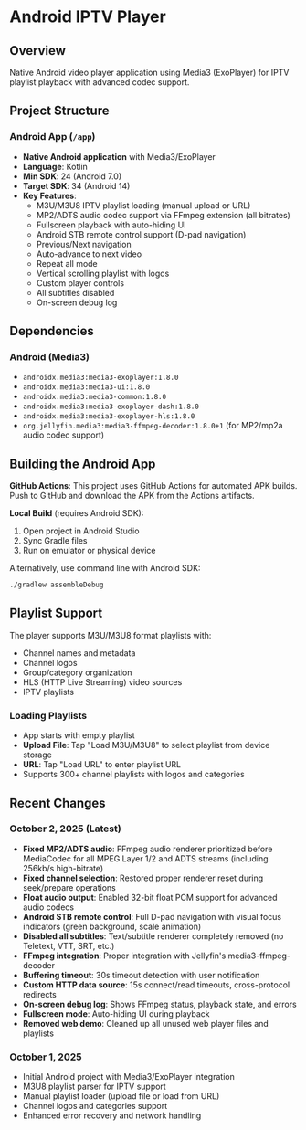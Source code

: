# Android IPTV Player

## Overview
Native Android video player application using Media3 (ExoPlayer) for IPTV playlist playback with advanced codec support.

## Project Structure

### Android App (`/app`)
- **Native Android application** with Media3/ExoPlayer
- **Language**: Kotlin
- **Min SDK**: 24 (Android 7.0)
- **Target SDK**: 34 (Android 14)
- **Key Features**:
  - M3U/M3U8 IPTV playlist loading (manual upload or URL)
  - MP2/ADTS audio codec support via FFmpeg extension (all bitrates)
  - Fullscreen playback with auto-hiding UI
  - Android STB remote control support (D-pad navigation)
  - Previous/Next navigation
  - Auto-advance to next video
  - Repeat all mode
  - Vertical scrolling playlist with logos
  - Custom player controls
  - All subtitles disabled
  - On-screen debug log

## Dependencies

### Android (Media3)
- `androidx.media3:media3-exoplayer:1.8.0`
- `androidx.media3:media3-ui:1.8.0`
- `androidx.media3:media3-common:1.8.0`
- `androidx.media3:media3-exoplayer-dash:1.8.0`
- `androidx.media3:media3-exoplayer-hls:1.8.0`
- `org.jellyfin.media3:media3-ffmpeg-decoder:1.8.0+1` (for MP2/mp2a audio codec support)

## Building the Android App

**GitHub Actions**: This project uses GitHub Actions for automated APK builds. Push to GitHub and download the APK from the Actions artifacts.

**Local Build** (requires Android SDK):
1. Open project in Android Studio
2. Sync Gradle files
3. Run on emulator or physical device

Alternatively, use command line with Android SDK:
```bash
./gradlew assembleDebug
```

## Playlist Support

The player supports M3U/M3U8 format playlists with:
- Channel names and metadata
- Channel logos
- Group/category organization
- HLS (HTTP Live Streaming) video sources
- IPTV playlists

### Loading Playlists
- App starts with empty playlist
- **Upload File**: Tap "Load M3U/M3U8" to select playlist from device storage
- **URL**: Tap "Load URL" to enter playlist URL
- Supports 300+ channel playlists with logos and categories

## Recent Changes

### October 2, 2025 (Latest)
- **Fixed MP2/ADTS audio**: FFmpeg audio renderer prioritized before MediaCodec for all MPEG Layer 1/2 and ADTS streams (including 256kb/s high-bitrate)
- **Fixed channel selection**: Restored proper renderer reset during seek/prepare operations
- **Float audio output**: Enabled 32-bit float PCM support for advanced audio codecs
- **Android STB remote control**: Full D-pad navigation with visual focus indicators (green background, scale animation)
- **Disabled all subtitles**: Text/subtitle renderer completely removed (no Teletext, VTT, SRT, etc.)
- **FFmpeg integration**: Proper integration with Jellyfin's media3-ffmpeg-decoder
- **Buffering timeout**: 30s timeout detection with user notification
- **Custom HTTP data source**: 15s connect/read timeouts, cross-protocol redirects
- **On-screen debug log**: Shows FFmpeg status, playback state, and errors
- **Fullscreen mode**: Auto-hiding UI during playback
- **Removed web demo**: Cleaned up all unused web player files and playlists

### October 1, 2025
- Initial Android project with Media3/ExoPlayer integration
- M3U8 playlist parser for IPTV support
- Manual playlist loader (upload file or load from URL)
- Channel logos and categories support
- Enhanced error recovery and network handling
